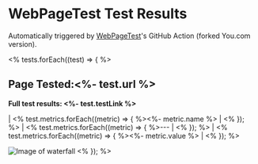# WebPageTest Test Results
Automatically triggered by [WebPageTest](https://www.webpagetest.org)'s GitHub Action (forked You.com version).

<% tests.forEach((test) => { %>
## Page Tested:<%- test.url %>
**Full test results: <%- test.testLink %>**

| <% test.metrics.forEach((metric) => { %><%- metric.name %> | <% }); %>
| <% test.metrics.forEach((metric) => { %>--- | <% }); %>
| <% test.metrics.forEach((metric) => { %><%- metric.value %> | <% }); %>

![Image of waterfall](<%- test.waterfall %>)
<% }); %>